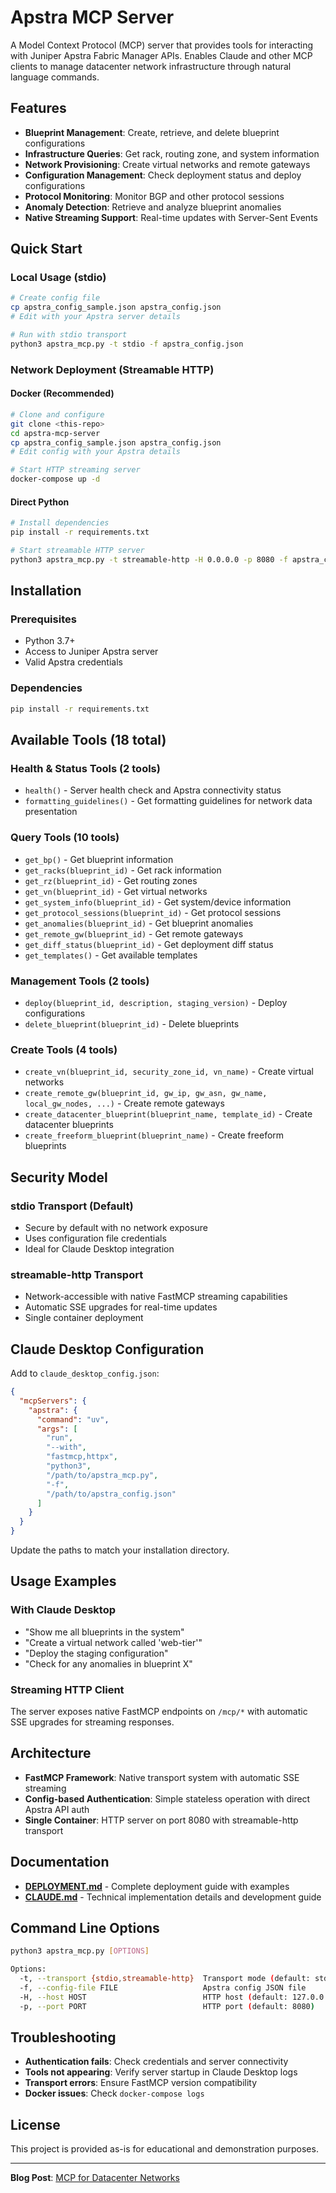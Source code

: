 # Apstra MCP Server

A Model Context Protocol (MCP) server that provides tools for interacting with Juniper Apstra Fabric Manager APIs. Enables Claude and other MCP clients to manage datacenter network infrastructure through natural language commands.

## Features

- **Blueprint Management**: Create, retrieve, and delete blueprint configurations
- **Infrastructure Queries**: Get rack, routing zone, and system information  
- **Network Provisioning**: Create virtual networks and remote gateways
- **Configuration Management**: Check deployment status and deploy configurations
- **Protocol Monitoring**: Monitor BGP and other protocol sessions
- **Anomaly Detection**: Retrieve and analyze blueprint anomalies
- **Native Streaming Support**: Real-time updates with Server-Sent Events

## Quick Start

### Local Usage (stdio)
```bash
# Create config file
cp apstra_config_sample.json apstra_config.json
# Edit with your Apstra server details

# Run with stdio transport
python3 apstra_mcp.py -t stdio -f apstra_config.json
```

### Network Deployment (Streamable HTTP)

#### Docker (Recommended)
```bash
# Clone and configure
git clone <this-repo>
cd apstra-mcp-server
cp apstra_config_sample.json apstra_config.json
# Edit config with your Apstra details

# Start HTTP streaming server
docker-compose up -d
```

#### Direct Python
```bash
# Install dependencies
pip install -r requirements.txt

# Start streamable HTTP server
python3 apstra_mcp.py -t streamable-http -H 0.0.0.0 -p 8080 -f apstra_config.json
```

## Installation

### Prerequisites
- Python 3.7+
- Access to Juniper Apstra server
- Valid Apstra credentials

### Dependencies
```bash
pip install -r requirements.txt
```

## Available Tools (18 total)

### Health & Status Tools (2 tools)
- `health()` - Server health check and Apstra connectivity status
- `formatting_guidelines()` - Get formatting guidelines for network data presentation

### Query Tools (10 tools)
- `get_bp()` - Get blueprint information
- `get_racks(blueprint_id)` - Get rack information  
- `get_rz(blueprint_id)` - Get routing zones
- `get_vn(blueprint_id)` - Get virtual networks
- `get_system_info(blueprint_id)` - Get system/device information
- `get_protocol_sessions(blueprint_id)` - Get protocol sessions
- `get_anomalies(blueprint_id)` - Get blueprint anomalies
- `get_remote_gw(blueprint_id)` - Get remote gateways
- `get_diff_status(blueprint_id)` - Get deployment diff status
- `get_templates()` - Get available templates

### Management Tools (2 tools)
- `deploy(blueprint_id, description, staging_version)` - Deploy configurations
- `delete_blueprint(blueprint_id)` - Delete blueprints

### Create Tools (4 tools)
- `create_vn(blueprint_id, security_zone_id, vn_name)` - Create virtual networks
- `create_remote_gw(blueprint_id, gw_ip, gw_asn, gw_name, local_gw_nodes, ...)` - Create remote gateways  
- `create_datacenter_blueprint(blueprint_name, template_id)` - Create datacenter blueprints
- `create_freeform_blueprint(blueprint_name)` - Create freeform blueprints

## Security Model

### stdio Transport (Default)
- Secure by default with no network exposure
- Uses configuration file credentials
- Ideal for Claude Desktop integration

### streamable-http Transport
- Network-accessible with native FastMCP streaming capabilities
- Automatic SSE upgrades for real-time updates
- Single container deployment

## Claude Desktop Configuration

Add to `claude_desktop_config.json`:

```json
{
  "mcpServers": {
    "apstra": {
      "command": "uv",
      "args": [
        "run",
        "--with",
        "fastmcp,httpx",
        "python3",
        "/path/to/apstra_mcp.py",
        "-f",
        "/path/to/apstra_config.json"
      ]
    }
  }
}
```

Update the paths to match your installation directory.

## Usage Examples

### With Claude Desktop
- "Show me all blueprints in the system"
- "Create a virtual network called 'web-tier'"
- "Deploy the staging configuration"
- "Check for any anomalies in blueprint X"

### Streaming HTTP Client
The server exposes native FastMCP endpoints on `/mcp/*` with automatic SSE upgrades for streaming responses.

## Architecture

- **FastMCP Framework**: Native transport system with automatic SSE streaming
- **Config-based Authentication**: Simple stateless operation with direct Apstra API auth
- **Single Container**: HTTP server on port 8080 with streamable-http transport

## Documentation

- **[DEPLOYMENT.md](DEPLOYMENT.md)** - Complete deployment guide with examples
- **[CLAUDE.md](CLAUDE.md)** - Technical implementation details and development guide

## Command Line Options

```bash
python3 apstra_mcp.py [OPTIONS]

Options:
  -t, --transport {stdio,streamable-http}  Transport mode (default: stdio)
  -f, --config-file FILE                   Apstra config JSON file
  -H, --host HOST                          HTTP host (default: 127.0.0.1)  
  -p, --port PORT                          HTTP port (default: 8080)
```

## Troubleshooting

- **Authentication fails**: Check credentials and server connectivity
- **Tools not appearing**: Verify server startup in Claude Desktop logs
- **Transport errors**: Ensure FastMCP version compatibility
- **Docker issues**: Check `docker-compose logs`

## License

This project is provided as-is for educational and demonstration purposes.

---
**Blog Post**: [MCP for Datacenter Networks](https://medium.com/@vignitin/mcp-for-datacenter-networks-aa003de81256)